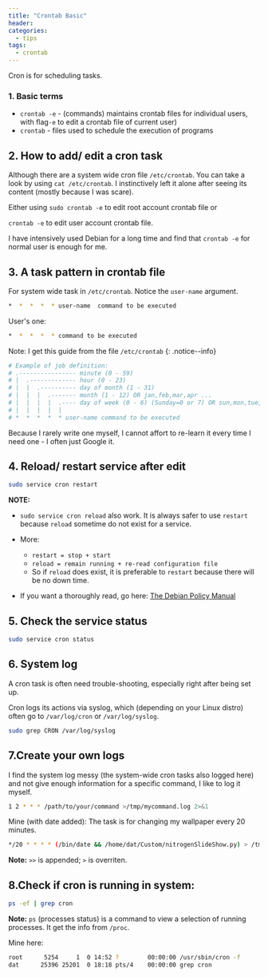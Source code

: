 ```yaml
---
title: "Crontab Basic"
header:
categories:
  - tips
tags:
  - crontab
---
```


Cron is for scheduling tasks.

### 1. Basic terms

* `crontab -e` - (commands) maintains crontab files for individual users, with flag`-e` to edit a crontab file of current user)
* `crontab` - files used to schedule the execution of programs

## 2. How to add/ edit a cron task

Although there are a system wide cron file `/etc/crontab`. You can take a look by using `cat /etc/crontab`. I instinctively left it alone after seeing its content (mostly because I was scare). 

Either using `sudo crontab -e` to edit root account crontab file or 

`crontab -e` to edit user account crontab file. 

I have intensively used Debian for a long time and find that `crontab -e` for normal user is enough for me.

## 3. A task pattern in crontab file
For system wide task in `/etc/crontab`. Notice the `user-name` argument.
```bash
*  *  *  *  * user-name  command to be executed
```
User's one:
```bash
*  *  *  *  * command to be executed
```
Note: I get this guide from the file `/etc/crontab`
{: .notice--info}
```bash
# Example of job definition:
# .---------------- minute (0 - 59)
# |  .------------- hour (0 - 23)
# |  |  .---------- day of month (1 - 31)
# |  |  |  .------- month (1 - 12) OR jan,feb,mar,apr ...
# |  |  |  |  .---- day of week (0 - 6) (Sunday=0 or 7) OR sun,mon,tue,wed,thu,fri,sat
# |  |  |  |  |
# *  *  *  *  * user-name command to be executed
```
Because I rarely write one myself, I cannot affort to re-learn it every time I need one - I often just Google it.

## 4. Reload/ restart service after edit
```bash
sudo service cron restart
```
**NOTE:**

* `sudo service cron reload` also work. It is always safer to use `restart` because `reload` sometime do not exist for a service.

* More:
   * `restart = stop + start`  
   * `reload = remain running + re-read configuration file`  
   * So if `reload` does exist, it is preferable to `restart` because there will be no down time.

* If you want a thoroughly read, go here: [The Debian Policy Manual](https://www.debian.org/doc/debian-policy/ch-opersys.html#s-writing-init)


## 5. Check the service status

```bash
sudo service cron status
```

## 6. System log
A cron task is often need trouble-shooting, especially right after being set up.

Cron logs its actions via syslog, which (depending on your Linux distro) often go to `/var/log/cron` or `/var/log/syslog`.

```bash
sudo grep CRON /var/log/syslog 
```
## 7.Create your own logs
I find the system log messy (the system-wide cron tasks also logged here) and not give enough information for a specific command, I like to log it myself.

```bash
1 2 * * * /path/to/your/command >/tmp/mycommand.log 2>&1
```
Mine (with date added): The task is for changing my wallpaper every 20 minutes.
```bash
*/20 * * * * (/bin/date && /home/dat/Custom/nitrogenSlideShow.py) > /tmp/mycommand.log 2>&1
```

**Note:** 
`>>` is appended; `>` is overriten.

## 8.Check if cron is running in system:
```bash
ps -ef | grep cron
```
**Note:**
`ps` (processes status) is a command to view a selection of running processes. It get the info from `/proc`.


Mine here:

```bash
root      5254     1  0 14:52 ?        00:00:00 /usr/sbin/cron -f
dat      25396 25201  0 18:18 pts/4    00:00:00 grep cron
```